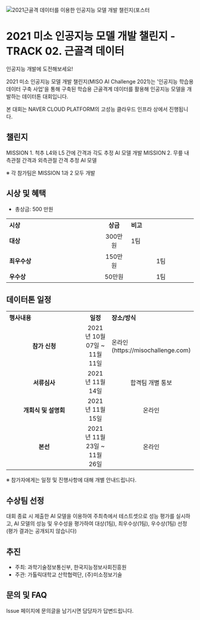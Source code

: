 ![2021근골격 데이터를 이용한 인공지능 모델 개발 챌린지(포스터](https://user-images.githubusercontent.com/92664643/139572402-ae0643f0-e4cc-4e7f-9332-b8f3ac195bbb.jpg)


# 2021 미소 인공지능 모델 개발 챌린지 - TRACK 02. 근골격 데이터
인공지능 개발에 도전해보세요! <p>

2021 미소 인공지능 모델 개발 챌린지(MISO AI Challenge 2021)는 '인공지능 학습용 데이터 구축 사업'을 통해 구축된 학습용 근골격계 데이터를 활용해 인공지능 모델을 개발하는 데이터톤 대회입니다. <p>
본 대회는 NAVER CLOUD PLATFORM의 고성능 클라우드 인프라 상에서 진행됩니다.
<br>  
  
## 챌린지
MISSION 1. 척추 L4와 L5 간에 간격과 각도 추정 AI 모델 개발
MISSION 2. 무릎 내측관절 간격과 외측관절 간격 추정 AI 모델
  
※ 각 참가팀은 MISSION 1과 2 모두 개발
            
## 시상 및 혜택
- 총상금: 500 만원<br>

<table class="tbl_prize">
  <tr>
    <th style="text-align:left;width:50%">시상</th>
    <th style="text-align:center;width:15%">상금</th>
        <th style="text-align:left;width:35%">비고</th>
  </tr>
  <tr>
    <td>
      <strong>대상</strong><br>
    </td>
    <td align=center> 300만원 </td>
    <td> 1팀 </td>
  </tr>
    <tr>
    <td>
      <strong>최우수상</strong><br>
    </td>
    <td style="text-align:center"> 150만원</td>
        <td align=center> 1팀 </td>
   </tr>
      <tr>
    <td>
      <strong>우수상</strong><br>
    </td>
    <td style="text-align:center">50만원</td>
        <td align=center> 1팀 </td>
   </tr>

</table>

   
## 데이터톤 일정
<table class="tbl_schedule">
  <tr>
    <th style="text-align:left;width:50%">행사내용</th>
    <th style="text-align:center;width:15%">일정</th>
        <th style="text-align:left;width:35%">장소/방식</th>
  </tr>
  <tr>
        <td align=center>
      <strong>참가 신청</strong><br>
    </td>
    <td style="text-align:center"> 2021년 10월 07일 ~ 11월 11일</td>
    <td> 온라인(https://misochallenge.com) </td>
  </tr>
    <tr>
        <td align=center>
      <strong>서류심사</strong><br>
    </td>
    <td style="text-align:center">2021년 11월 14일</td>
        <td align=center> 합격팀 개별 통보
    </td>
   </tr>
     <tr>
          <td align=center><strong>개회식 및 설명회</strong><br>
    </td>
    <td style="text-align:center">2021년 11월 15일</td>
        <td align=center> 온라인
    </td>
   </tr>
     <tr>
    <td align=center>
      <strong>본선</strong><br>
    </td>
    <td style="text-align:center">2021년 11월 23일 ~ 11월 26일</td>
 <td align=center> 온라인
    </td>
   </tr>
</table>
※ 참가자에게는 일정 및 진행사항에 대해 개별 안내드립니다.<br>


## 수상팀 선정
대회 종료 시 제출한 AI 모델을 이용하여 주최측에서 테스트셋으로 성능 평가를 실시하고,
AI 모델의 성능 및 우수성을 평가하여 대상(1팀), 최우수상(1팀), 우수상(1팀) 선정
(평가 결과는 공개되지 않습니다)


## 추진
- 주최: 과학기술정보통신부, 한국지능정보사회진흥원
- 주관: 가톨릭대학교 산학협력단, (주)미소정보기술

## 문의 및 FAQ
Issue 페이지에 문의글을 남기시면 담당자가 답변드립니다. <br>
